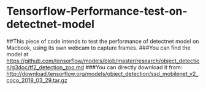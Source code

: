# Tensorflow-Performance-test-on-detectnet-model
##This piece of code intends to test the performance of detectnet model on Macbook, using its own webcam to capture frames.
###You can find the model at https://github.com/tensorflow/models/blob/master/research/object_detection/g3doc/tf2_detection_zoo.md
###You can directly download it from: http://download.tensorflow.org/models/object_detection/ssd_mobilenet_v2_coco_2018_03_29.tar.gz
